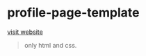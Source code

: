 # profile-page-template
[visit website](https://abdallam-ibrahim.github.io/profile-page-template/)
> only html and css.
